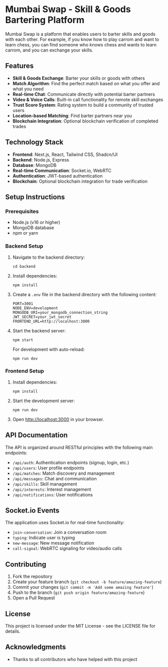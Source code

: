 # Mumbai Swap - Skill & Goods Bartering Platform

Mumbai Swap is a platform that enables users to barter skills and goods with each other. For example, if you know how to play carrom and want to learn chess, you can find someone who knows chess and wants to learn carrom, and you can exchange your skills.

## Features

- **Skill & Goods Exchange**: Barter your skills or goods with others
- **Match Algorithm**: Find the perfect match based on what you offer and what you need
- **Real-time Chat**: Communicate directly with potential barter partners
- **Video & Voice Calls**: Built-in call functionality for remote skill exchanges
- **Trust Score System**: Rating system to build a community of trusted users
- **Location-based Matching**: Find barter partners near you
- **Blockchain Integration**: Optional blockchain verification of completed trades

## Technology Stack

- **Frontend**: Next.js, React, Tailwind CSS, Shadcn/UI
- **Backend**: Node.js, Express
- **Database**: MongoDB
- **Real-time Communication**: Socket.io, WebRTC
- **Authentication**: JWT-based authentication
- **Blockchain**: Optional blockchain integration for trade verification

## Setup Instructions

### Prerequisites

- Node.js (v16 or higher)
- MongoDB database
- npm or yarn

### Backend Setup

1. Navigate to the backend directory:
   ```
   cd backend
   ```

2. Install dependencies:
   ```
   npm install
   ```

3. Create a `.env` file in the backend directory with the following content:
   ```
   PORT=3001
   NODE_ENV=development
   MONGODB_URI=your_mongodb_connection_string
   JWT_SECRET=your_jwt_secret
   FRONTEND_URL=http://localhost:3000
   ```

4. Start the backend server:
   ```
   npm start
   ```
   
   For development with auto-reload:
   ```
   npm run dev
   ```

### Frontend Setup

1. Install dependencies:
   ```
   npm install
   ```

2. Start the development server:
   ```
   npm run dev
   ```

3. Open [http://localhost:3000](http://localhost:3000) in your browser.

## API Documentation

The API is organized around RESTful principles with the following main endpoints:

- `/api/auth`: Authentication endpoints (signup, login, etc.)
- `/api/users`: User profile endpoints
- `/api/matches`: Match discovery and management
- `/api/messages`: Chat and communication
- `/api/skills`: Skill management
- `/api/interests`: Interest management
- `/api/notifications`: User notifications

## Socket.io Events

The application uses Socket.io for real-time functionality:

- `join-conversation`: Join a conversation room
- `typing`: Indicate user is typing
- `new-message`: New message notification
- `call-signal`: WebRTC signaling for video/audio calls

## Contributing

1. Fork the repository
2. Create your feature branch (`git checkout -b feature/amazing-feature`)
3. Commit your changes (`git commit -m 'Add some amazing feature'`)
4. Push to the branch (`git push origin feature/amazing-feature`)
5. Open a Pull Request

## License

This project is licensed under the MIT License - see the LICENSE file for details.

## Acknowledgments

- Thanks to all contributors who have helped with this project 